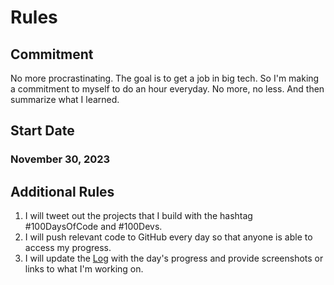 # Rules

## Commitment

No more procrastinating. The goal is to get a job in big tech. So I'm making a commitment to myself to do an hour everyday. No more, no less. And then summarize what I learned.

## Start Date

### November 30, 2023

## Additional Rules

1. I will tweet out the projects that I build with the hashtag #100DaysOfCode and #100Devs.
2. I will push relevant code to GitHub every day so that anyone is able to access my progress.
3. I will update the [Log](log.md) with the day's progress and provide screenshots or links to what I'm working on.
